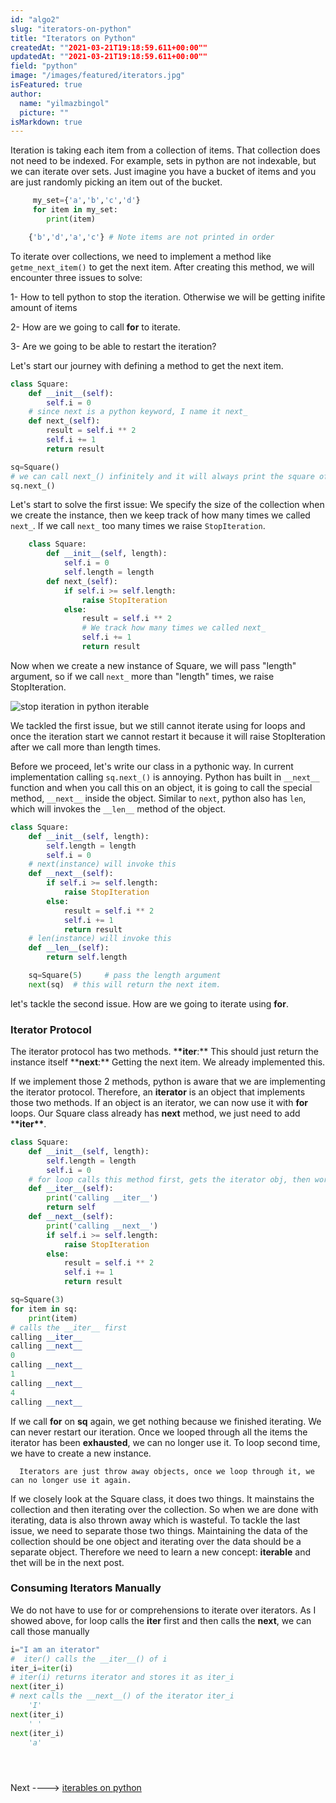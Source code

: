 ```yaml
---
id: "algo2"
slug: "iterators-on-python"
title: "Iterators on Python"
createdAt: ""2021-03-21T19:18:59.611+00:00""
updatedAt: ""2021-03-21T19:18:59.611+00:00""
field: "python"
image: "/images/featured/iterators.jpg"
isFeatured: true
author:
  name: "yilmazbingol"
  picture: ""
isMarkdown: true
---
```


Iteration is taking each item from a collection of items. That collection does not need to be indexed. For example, sets in python are not indexable, but we can iterate over sets. Just imagine you have a bucket of items and you are just randomly picking an item out of the bucket.

```py
     my_set={'a','b','c','d'}
     for item in my_set:
        print(item)

    {'b','d','a','c'} # Note items are not printed in order
```

To iterate over collections, we need to implement a method like `getme_next_item()` to get the next item. After creating this method, we will encounter three issues to solve:

1- How to tell python to stop the iteration. Otherwise we will be getting inifite amount of items

2- How are we going to call **for** to iterate.

3- Are we going to be able to restart the iteration?

Let's start our journey with defining a method to get the next item.

```py
class Square:
    def __init__(self):
        self.i = 0
    # since next is a python keyword, I name it next_
    def next_(self):
        result = self.i ** 2
        self.i += 1
        return result

sq=Square()
# we can call next_() infinitely and it will always print the square of next item. We will have an infite collection
sq.next_()
```

Let's start to solve the first issue: We specify the size of the collection when we create the instance, then we keep track of how many times we called `next_`. If we call `next_` too many times we raise `StopIteration`.

```py
    class Square:
        def __init__(self, length):
            self.i = 0
            self.length = length
        def next_(self):
            if self.i >= self.length:
                raise StopIteration
            else:
                result = self.i ** 2
                # We track how many times we called next_
                self.i += 1
                return result
```

Now when we create a new instance of Square, we will pass "length" argument, so if we call `next_` more than "length" times, we raise StopIteration.

![stop iteration in python iterable](stop-iteration.png)

We tackled the first issue, but we still cannot iterate using for loops and once the iteration start we cannot restart it because it will raise StopIteration after we call more than length times.

Before we proceed, let's write our class in a pythonic way. In current implementation calling `sq.next_()` is annoying. Python has built in `__next__` function and when you call this on an object, it is going to call the special method, `__next__` inside the object. Similar to `next`, python also has `len`, which will invokes the `__len__` method of the object.

```py
class Square:
    def __init__(self, length):
        self.length = length
        self.i = 0
    # next(instance) will invoke this
    def __next__(self):
        if self.i >= self.length:
            raise StopIteration
        else:
            result = self.i ** 2
            self.i += 1
            return result
    # len(instance) will invoke this
    def __len__(self):
        return self.length
```

```py
    sq=Square(5)     # pass the length argument
    next(sq)  # this will return the next item.
```

let's tackle the second issue. How are we going to iterate using **for**.

### Iterator Protocol

The iterator protocol has two methods. \***\*iter**:** This should just return the instance itself
\*\***next**:** Getting the next item. We already implemented this.

If we implement those 2 methods, python is aware that we are implementing the iterator protocol. Therefore, an **iterator** is an object that implements those two methods. If an object is an iterator, we can now use it with **for** loops. Our Square class already has **next** method, we just need to add \***\*iter\*\***.

```py
class Square:
    def __init__(self, length):
        self.length = length
        self.i = 0
    # for loop calls this method first, gets the iterator obj, then works on this object
    def __iter__(self):
        print('calling __iter__')
        return self
    def __next__(self):
        print('calling __next__')
        if self.i >= self.length:
            raise StopIteration
        else:
            result = self.i ** 2
            self.i += 1
            return result
```

```py
sq=Square(3)
for item in sq:
    print(item)
# calls the __iter__ first
calling __iter__
calling __next__
0
calling __next__
1
calling __next__
4
calling __next__
```

If we call **for** on **sq** again, we get nothing because we finished iterating. We can never restart our iteration. Once we looped through all the items the iterator has been **exhausted**, we can no longer use it. To loop second time, we have to create a new instance.

      Iterators are just throw away objects, once we loop through it, we can no longer use it again.

If we closely look at the Square class, it does two things. It mainstains the collection and then iterating over the collection. So when we are done with iterating, data is also thrown away which is wasteful. To tackle the last issue, we need to separate those two things. Maintaining the data of the collection should be one object and iterating over the data should be a separate object. Therefore we need to learn a new concept: **iterable** and thet will be in the next post.

### Consuming Iterators Manually

We do not have to use for or comprehensions to iterate over iterators. As I showed above, for loop calls the **iter** first and then calls the **next**, we can call those manually

```py
i="I am an iterator"
#  iter() calls the __iter__() of i
iter_i=iter(i)
# iter(i) returns iterator and stores it as iter_i
next(iter_i)
# next calls the __next__() of the iterator iter_i
    'I'
next(iter_i)
    ' '
next(iter_i)
    'a'
```

```



```

Next ----> [iterables on python](https://bingolyilmaz.com/blogs/iterables-on-python)

